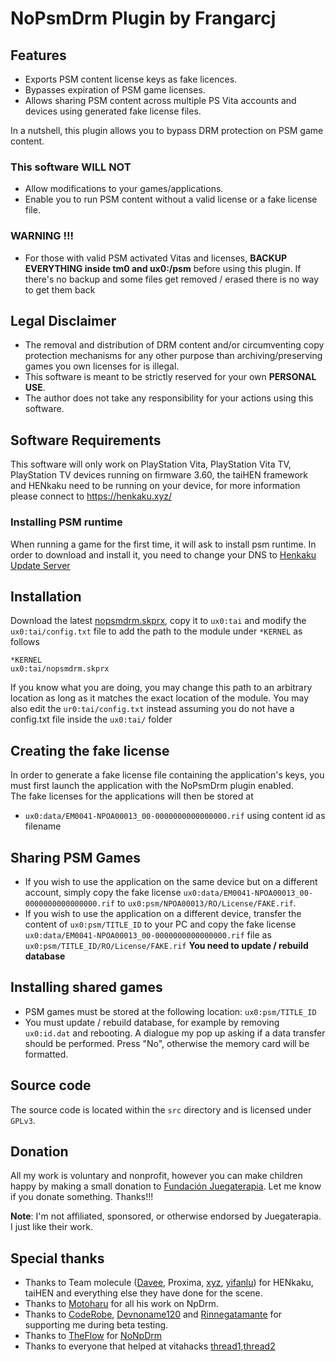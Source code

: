 # NoPsmDrm Plugin by Frangarcj

## Features
- Exports PSM content license keys as fake licences.
- Bypasses expiration of PSM game licenses.
- Allows sharing PSM content across multiple PS Vita accounts and devices using generated fake license files.

In a nutshell, this plugin allows you to bypass DRM protection on PSM game content.

### This software WILL NOT
- Allow modifications to your games/applications.
- Enable you to run PSM content without a valid license or a fake license file.

### WARNING !!!
- For those with valid PSM activated Vitas and licenses, **BACKUP EVERYTHING inside tm0 and ux0:/psm**  before using this plugin. If there's no backup and some files get removed / erased there is no way to get them back

## Legal Disclaimer
- The removal and distribution of DRM content and/or circumventing copy protection mechanisms for any other purpose than archiving/preserving games you own licenses for is illegal.  
- This software is meant to be strictly reserved for your own **PERSONAL USE**.
- The author does not take any responsibility for your actions using this software.

## Software Requirements
This software will only work on PlayStation Vita, PlayStation Vita TV, PlayStation TV devices running on firmware 3.60, the taiHEN framework and HENkaku need to be running on your device, for more information please connect to https://henkaku.xyz/  

### Installing PSM runtime
When running a game for the first time, it will ask to install psm runtime. In order to download and install it, you need to change your DNS to [Henkaku Update Server](https://www.reddit.com/r/vitahacks/comments/5g819i/henkaku_update_server_easy_and_safe_way_to_update/)

## Installation
Download the latest [nopsmdrm.skprx](https://github.com/frangarcj/NoPsmDrm/releases), copy it to `ux0:tai` and modify the `ux0:tai/config.txt` file to add the path to the module under `*KERNEL` as follows

```
*KERNEL
ux0:tai/nopsmdrm.skprx
```

If you know what you are doing, you may change this path to an arbitrary location as long as it matches the exact location of the module. 
You may also edit the `ur0:tai/config.txt` instead assuming you do not have a config.txt file inside the `ux0:tai/` folder

## Creating the fake license
In order to generate a fake license file containing the application's keys, you must first launch the application with the NoPsmDrm plugin enabled.  
The fake licenses for the applications will then be stored at
- `ux0:data/EM0041-NPOA00013_00-0000000000000000.rif` using content id as filename

## Sharing PSM Games
- If you wish to use the application on the same device but on a different account, simply copy the fake license `ux0:data/EM0041-NPOA00013_00-0000000000000000.rif` to
  `ux0:psm/NPOA00013/RO/License/FAKE.rif`.
- If you wish to use the application on a different device, transfer the content of `ux0:psm/TITLE_ID` to your PC and copy the fake license `ux0:data/EM0041-NPOA00013_00-0000000000000000.rif` file as `ux0:psm/TITLE_ID/RO/License/FAKE.rif` **You need to update / rebuild database**

## Installing shared games
- PSM games must be stored at the following location: `ux0:psm/TITLE_ID`
- You must update / rebuild database, for example by removing `ux0:id.dat` and rebooting. A dialogue my pop up asking if  a data transfer should be performed. Press "No", otherwise the memory card will be formatted.

## Source code
The source code is located within the `src` directory and is licensed under `GPLv3`.

## Donation
All my work is voluntary and nonprofit, however you can make children happy by making a small donation to [Fundación Juegaterapia](https://www.juegaterapia.org/?lang=en). Let me know if you donate something. Thanks!!!

**Note**:  I'm not affiliated, sponsored, or otherwise endorsed by Juegaterapia. I just like their work.

## Special thanks
- Thanks to Team molecule ([Davee](https://twitter.com/DaveeFTW), Proxima, [xyz](https://twitter.com/pomfpomfpomf3), [yifanlu](https://twitter.com/yifanlu)) for HENkaku, taiHEN and everything else they have done for the scene.
- Thanks to [Motoharu](https://github.com/motoharu-gosuto) for all his work on NpDrm.
- Thanks to [CodeRobe](https://twitter.com/coderobe), [Devnoname120](https://twitter.com/devnoname120) and [Rinnegatamante](https://twitter.com/Rinnegatamante) for supporting me during beta testing.
- Thanks to [TheFlow](https://twitter.com/theflow0) for [NoNpDrm](https://github.com/TheOfficialFloW/NoNpDrm)
- Thanks to everyone that helped at vitahacks [thread1](https://www.reddit.com/r/vitahacks/comments/71xuq9/nopsmdrm_status_and_help/),[thread2](https://www.reddit.com/r/vitahacks/comments/6cqokl/some_research_on_psm_games_do_you_still_have_some/)

